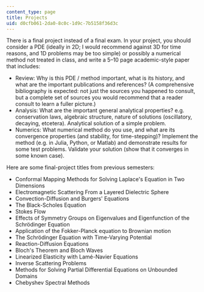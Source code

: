 ```yaml
---
content_type: page
title: Projects
uid: d0cfb061-2da0-8c0c-1d9c-7b5158f36d3c
---
```


There is a final project instead of a final exam. In your project, you should consider a PDE (ideally in 2D; I would recommend against 3D for time reasons, and 1D problems may be too simple) or possibly a numerical method not treated in class, and write a 5–10 page academic-style paper that includes:

*   Review: Why is this PDE / method important, what is its history, and what are the important publications and references? (A comprehensive bibliography is expected: not just the sources you happened to consult, but a complete set of sources you would recommend that a reader consult to learn a fuller picture.)
*   Analysis: What are the important general analytical properties? e.g. conservation laws, algebraic structure, nature of solutions (oscillatory, decaying, etcetera). Analytical solution of a simple problem.
*   Numerics: What numerical method do you use, and what are its convergence properties (and stability, for time-stepping)? Implement the method (e.g. in Julia, Python, or Matlab) and demonstrate results for some test problems. Validate your solution (show that it converges in some known case).

Here are some final-project titles from previous semesters:

*   Conformal Mapping Methods for Solving Laplace's Equation in Two Dimensions
*   Electromagnetic Scattering From a Layered Dielectric Sphere
*   Convection-Diffusion and Burgers' Equations
*   The Black-Scholes Equation
*   Stokes Flow
*   Effects of Symmetry Groups on Eigenvalues and Eigenfunction of the Schrödinger Equation
*   Application of the Fokker-Planck equation to Brownian motion
*   The Schrödinger Equation with Time-Varying Potential
*   Reaction-Diffusion Equations
*   Bloch's Theorem and Bloch Waves
*   Linearized Elasticity with Lamé-Navier Equations
*   Inverse Scattering Problems
*   Methods for Solving Partial Differential Equations on Unbounded Domains
*   Chebyshev Spectral Methods